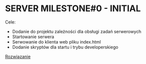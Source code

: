 # SERVER MILESTONE#0 - INITIAL

Cele:
- Dodanie do projektu zależności dla obsługi zadań serwerowych
- Startowanie serwera
- Serwowanie do klienta web pliku index.html
- Dodanie skryptów dla startu i trybu developerskiego

[Rozwiązanie](https://review.gerrithub.io/#/c/358169/)
